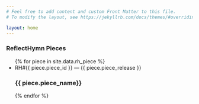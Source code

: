 ```yaml
---
# Feel free to add content and custom Front Matter to this file.
# To modify the layout, see https://jekyllrb.com/docs/themes/#overriding-theme-defaults

layout: home
---
```


### ReflectHymn Pieces
<ul>
{% for piece in site.data.rh_piece %}
  <li>
    RH#{{ piece.piece_id }} — {{ piece.piece_release }}
    <h3>{{ piece.piece_name}}</h3>
  </li>
{% endfor %}
</ul>
